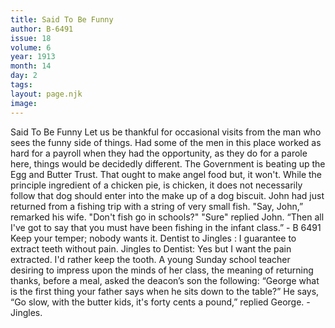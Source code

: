 ```yaml
---
title: Said To Be Funny
author: B-6491
issue: 18
volume: 6
year: 1913
month: 14
day: 2
tags:
layout: page.njk
image:
---
```

Said To Be Funny   Let us be thankful for occasional visits from the man who sees the funny side of things.    Had some of the men in this place worked as hard for a payroll when they had the opportunity, as they do for a parole here, things would be decidedly different.   The Government is beating up the Egg and Butter Trust. That ought to make angel food but, it won't.   While the principle ingredient of a chicken pie, is chicken, it does not necessarily follow that dog should enter into the make up of a dog biscuit.   John had just returned from a fishing trip with a string of very small fish.   "Say, John,” remarked his wife. "Don't fish go in schools?"    "Sure" replied John.   “Then all I've got to say that you must have been fishing in the infant class.”   - B 6491      Keep your temper; nobody wants it.      Dentist to Jingles : I guarantee to extract teeth without pain.   Jingles to Dentist: Yes but I want the pain extracted. I'd rather keep the tooth.      A young Sunday school teacher desiring to impress upon the minds of her class, the meaning of returning thanks, before a meal, asked the deacon’s son the following: “George what is the first thing your father says when he sits down to the table?”   He says, “Go slow, with the butter kids, it's forty cents a pound,” replied George.    -Jingles.      
